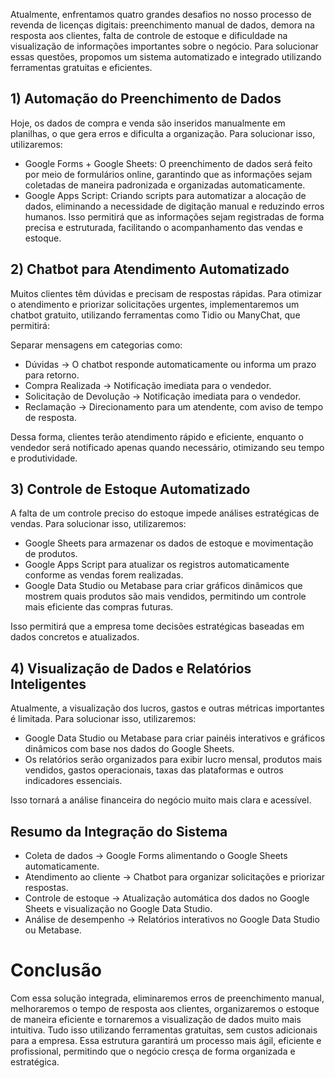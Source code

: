 Atualmente, enfrentamos quatro grandes desafios no nosso processo de revenda de licenças digitais: preenchimento manual de dados, demora na resposta aos clientes, falta de controle de estoque e dificuldade na visualização de informações importantes sobre o negócio. Para solucionar essas questões, propomos um sistema automatizado e integrado utilizando ferramentas gratuitas e eficientes.

## 1) Automação do Preenchimento de Dados
Hoje, os dados de compra e venda são inseridos manualmente em planilhas, o que gera erros e dificulta a organização. Para solucionar isso, utilizaremos:

- Google Forms + Google Sheets: O preenchimento de dados será feito por meio de formulários online, garantindo que as informações sejam coletadas de maneira padronizada e organizadas automaticamente.
- Google Apps Script: Criando scripts para automatizar a alocação de dados, eliminando a necessidade de digitação manual e reduzindo erros humanos.
Isso permitirá que as informações sejam registradas de forma precisa e estruturada, facilitando o acompanhamento das vendas e estoque.

## 2) Chatbot para Atendimento Automatizado
Muitos clientes têm dúvidas e precisam de respostas rápidas. Para otimizar o atendimento e priorizar solicitações urgentes, implementaremos um chatbot gratuito, utilizando ferramentas como Tidio ou ManyChat, que permitirá:

Separar mensagens em categorias como:
- Dúvidas → O chatbot responde automaticamente ou informa um prazo para retorno.
- Compra Realizada → Notificação imediata para o vendedor.
- Solicitação de Devolução → Notificação imediata para o vendedor.
- Reclamação → Direcionamento para um atendente, com aviso de tempo de resposta.

Dessa forma, clientes terão atendimento rápido e eficiente, enquanto o vendedor será notificado apenas quando necessário, otimizando seu tempo e produtividade.

## 3) Controle de Estoque Automatizado
A falta de um controle preciso do estoque impede análises estratégicas de vendas. Para solucionar isso, utilizaremos:

- Google Sheets para armazenar os dados de estoque e movimentação de produtos.
- Google Apps Script para atualizar os registros automaticamente conforme as vendas forem realizadas.
- Google Data Studio ou Metabase para criar gráficos dinâmicos que mostrem quais produtos são mais vendidos, permitindo um controle mais eficiente das compras futuras.

Isso permitirá que a empresa tome decisões estratégicas baseadas em dados concretos e atualizados.

## 4) Visualização de Dados e Relatórios Inteligentes
Atualmente, a visualização dos lucros, gastos e outras métricas importantes é limitada. Para solucionar isso, utilizaremos:

- Google Data Studio ou Metabase para criar painéis interativos e gráficos dinâmicos com base nos dados do Google Sheets.
- Os relatórios serão organizados para exibir lucro mensal, produtos mais vendidos, gastos operacionais, taxas das plataformas e outros indicadores essenciais.

Isso tornará a análise financeira do negócio muito mais clara e acessível.

## Resumo da Integração do Sistema
- Coleta de dados → Google Forms alimentando o Google Sheets automaticamente.
- Atendimento ao cliente → Chatbot para organizar solicitações e priorizar respostas.
- Controle de estoque → Atualização automática dos dados no Google Sheets e visualização no Google Data Studio.
- Análise de desempenho → Relatórios interativos no Google Data Studio ou Metabase.

# Conclusão
Com essa solução integrada, eliminaremos erros de preenchimento manual, melhoraremos o tempo de resposta aos clientes, organizaremos o estoque de maneira eficiente e tornaremos a visualização de dados muito mais intuitiva. Tudo isso utilizando ferramentas gratuitas, sem custos adicionais para a empresa. Essa estrutura garantirá um processo mais ágil, eficiente e profissional, permitindo que o negócio cresça de forma organizada e estratégica.
